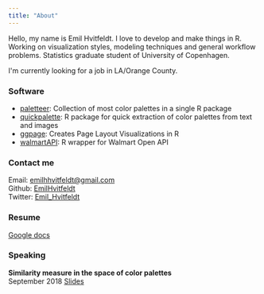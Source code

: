 ```yaml
---
title: "About"
---
```


Hello, my name is Emil Hvitfeldt. I love to develop and make things in R. Working on visualization styles, modeling techniques and general workflow problems. Statistics graduate student of University of Copenhagen.

I'm currently looking for a job in LA/Orange County.

### Software

- [paletteer](https://github.com/EmilHvitfeldt/paletteer): Collection of most color palettes in a single R package
- [quickpalette](https://github.com/EmilHvitfeldt/quickpalette): R package for quick extraction of color palettes from text and images
- [ggpage](https://github.com/EmilHvitfeldt/ggpage): Creates Page Layout Visualizations in R
- [walmartAPI](https://github.com/EmilHvitfeldt/walmartAPI): R wrapper for Walmart Open API

### Contact me

Email: [emilhhvitfeldt@gmail.com](mailto:emilhhvitfeldt@gmail.com)  
Github: [EmilHvitfeldt](https://github.com/EmilHvitfeldt)  
Twitter: [Emil_Hvitfeldt](https://twitter.com/Emil_Hvitfeldt)

### Resume

[Google docs](https://docs.google.com/document/d/1w5P3aufcWqDtB2LArvUdwUP8aM4gxbXHEXcZMryuGYM/edit?usp=sharing)

### Speaking

**Similarity measure in the space of color palettes**  
September 2018 [Slides](https://github.com/EmilHvitfeldt/OCRUG-color-talk)